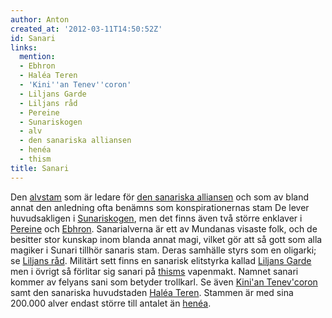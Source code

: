 ```yaml
---
author: Anton
created_at: '2012-03-11T14:50:52Z'
id: Sanari
links:
  mention:
  - Ebhron
  - Haléa Teren
  - 'Kini''an Tenev''coron'
  - Liljans Garde
  - Liljans råd
  - Pereine
  - Sunariskogen
  - alv
  - den sanariska alliansen
  - henéa
  - thism
title: Sanari
---
```


Den [alvstam] som är ledare för [den sanariska alliansen] och som av bland annat den anledning ofta
benämns som konspirationernas stam De lever huvudsakligen i [Sunariskogen], men det finns även två
större enklaver i [Pereine] och [Ebhron]. Sanarialverna är ett av Mundanas visaste folk, och de
besitter stor kunskap inom blanda annat magi, vilket gör att så gott som alla magiker i Sunari
tillhör sanaris stam. Deras samhälle styrs som en oligarki; se [Liljans råd]. Militärt sett finns en
sanarisk elitstyrka kallad [Liljans Garde] men i övrigt så förlitar sig sanari på [thisms]
vapenmakt. Namnet sanari kommer av felyans sani som betyder trollkarl. Se även [Kini'an Tenev'coron]
samt den sanariska huvudstaden [Haléa Teren]. Stammen är med sina 200.000 alver endast större till
antalet än [henéa].

  [alvstam]: alv
  [den sanariska alliansen]: den_sanariska_alliansen
  [Sunariskogen]: Sunariskogen
  [Pereine]: Pereine
  [Ebhron]: Ebhron
  [Liljans råd]: Liljans_råd
  [Liljans Garde]: Liljans_Garde
  [thisms]: thism
  [Kini'an Tenev'coron]: Kinian_Tenevcoron
  [Haléa Teren]: Haléa_Teren
  [henéa]: henéa
